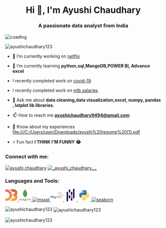 <h1 align="center">Hi 👋, I'm Ayushi Chaudhary</h1>
<h3 align="center">A passionate data analyst from India</h3>
<img align="center" alt="coading" width=400 src="https://www.google.com/url?sa=i&url=https%3A%2F%2Fdribbble.com%2Fshots%2F15215756-Coding-Animation-Concept&psig=AOvVaw3CA8KaTJXCFZhe-kbRIksP&ust=1704268957311000&source=images&cd=vfe&opi=89978449&ved=0CBEQjRxqFwoTCMCzheGevoMDFQAAAAAdAAAAABAD">

<p align="left"> <img src="https://komarev.com/ghpvc/?username=ayushichaudhary123&label=Profile%20views&color=0e75b6&style=flat" alt="ayushichaudhary123" /> </p>

- 🔭 I’m currently working on [netflix](http://localhost:8888/notebooks/OneDrive/Desktop/DS%20PROJECT/netflix_csv.ipynb)

- 🌱 I’m currently learning **python,sql,MangoDB,POWER BI, Advance excel**

- I recently completed work on [covid-19](http://localhost:8888/notebooks/OneDrive/Desktop/DS%20PROJECT/covid%2019.ipynb)

- I recently completed work on [mlb salaries](http://localhost:8888/notebooks/OneDrive/Desktop/DS%20PROJECT/mlbsalaries.ipynb)

- 💬 Ask me about **data cleaning,data visualization,excel, numpy, pandas , latplot lib libraries.**

- 📫 How to reach me **ayushichaudhary9494@gmail.com**

- 📄 Know about my experiences [file:///C:/Users/user/Downloads/ayushi%20resume%20(1).pdf](file:///C:/Users/user/Downloads/ayushi%20resume%20(1).pdf)

- ⚡ Fun fact **I THINK I'M FUNNY 😂**

<h3 align="left">Connect with me:</h3>
<p align="left">
<a href="https://linkedin.com/in/ayushi chaudhary" target="blank"><img align="center" src="https://raw.githubusercontent.com/rahuldkjain/github-profile-readme-generator/master/src/images/icons/Social/linked-in-alt.svg" alt="ayushi chaudhary" height="30" width="40" /></a>
<a href="https://instagram.com/_ayushi_chaudhary_._" target="blank"><img align="center" src="https://raw.githubusercontent.com/rahuldkjain/github-profile-readme-generator/master/src/images/icons/Social/instagram.svg" alt="_ayushi_chaudhary_._" height="30" width="40" /></a>
</p>

<h3 align="left">Languages and Tools:</h3>
<p align="left"> <a href="https://d3js.org/" target="_blank" rel="noreferrer"> <img src="https://raw.githubusercontent.com/devicons/devicon/master/icons/d3js/d3js-original.svg" alt="d3js" width="40" height="40"/> </a> <a href="https://www.mongodb.com/" target="_blank" rel="noreferrer"> <img src="https://raw.githubusercontent.com/devicons/devicon/master/icons/mongodb/mongodb-original-wordmark.svg" alt="mongodb" width="40" height="40"/> </a> <a href="https://www.microsoft.com/en-us/sql-server" target="_blank" rel="noreferrer"> <img src="https://www.svgrepo.com/show/303229/microsoft-sql-server-logo.svg" alt="mssql" width="40" height="40"/> </a> <a href="https://www.mysql.com/" target="_blank" rel="noreferrer"> <img src="https://raw.githubusercontent.com/devicons/devicon/master/icons/mysql/mysql-original-wordmark.svg" alt="mysql" width="40" height="40"/> </a> <a href="https://pandas.pydata.org/" target="_blank" rel="noreferrer"> <img src="https://raw.githubusercontent.com/devicons/devicon/2ae2a900d2f041da66e950e4d48052658d850630/icons/pandas/pandas-original.svg" alt="pandas" width="40" height="40"/> </a> <a href="https://www.python.org" target="_blank" rel="noreferrer"> <img src="https://raw.githubusercontent.com/devicons/devicon/master/icons/python/python-original.svg" alt="python" width="40" height="40"/> </a> <a href="https://seaborn.pydata.org/" target="_blank" rel="noreferrer"> <img src="https://seaborn.pydata.org/_images/logo-mark-lightbg.svg" alt="seaborn" width="40" height="40"/> </a> </p>

<p><img align="left" src="https://github-readme-stats.vercel.app/api/top-langs?username=ayushichaudhary123&show_icons=true&locale=en&layout=compact" alt="ayushichaudhary123" /></p>

<p>&nbsp;<img align="center" src="https://github-readme-stats.vercel.app/api?username=ayushichaudhary123&show_icons=true&locale=en" alt="ayushichaudhary123" /></p>

<p><img align="center" src="https://github-readme-streak-stats.herokuapp.com/?user=ayushichaudhary123&" alt="ayushichaudhary123" /></p>
